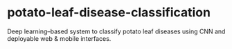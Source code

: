 # potato-leaf-disease-classification
Deep learning–based system to classify potato leaf diseases using CNN and deployable web &amp; mobile interfaces.
